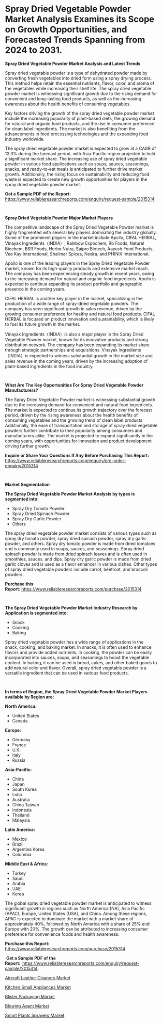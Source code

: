 <p><h1>Spray Dried Vegetable Powder Market Analysis Examines its Scope on Growth Opportunities, and Forecasted Trends Spanning from 2024 to 2031.</h1></p><p><strong>Spray Dried Vegetable Powder Market Analysis and Latest Trends</strong></p>
<p><p>Spray dried vegetable powder is a type of dehydrated powder made by converting fresh vegetables into dried form using a spray drying process. This method helps retain the essential nutrients, flavor, color, and aroma of the vegetables while increasing their shelf life. The spray dried vegetable powder market is witnessing significant growth due to the rising demand for convenient and long-lasting food products, as well as the increasing awareness about the health benefits of consuming vegetables.</p><p>Key factors driving the growth of the spray dried vegetable powder market include the increasing popularity of plant-based diets, the growing demand for natural and organic food products, and the rise in consumer preference for clean label ingredients. The market is also benefiting from the advancements in food processing technologies and the expanding food industry worldwide.</p><p>The spray dried vegetable powder market is expected to grow at a CAGR of 13.3% during the forecast period, with Asia-Pacific region projected to hold a significant market share. The increasing use of spray dried vegetable powder in various food applications such as soups, sauces, seasonings, snacks, and ready-to-eat meals is anticipated to further drive market growth. Additionally, the rising focus on sustainability and reducing food waste is expected to create new growth opportunities for players in the spray dried vegetable powder market.</p></p>
<p><strong>Get a Sample PDF of the Report:&nbsp;</strong> <a href="https://www.reliableresearchreports.com/enquiry/request-sample/2015314">https://www.reliableresearchreports.com/enquiry/request-sample/2015314</a></p>
<p>&nbsp;</p>
<p><strong>Spray Dried Vegetable Powder Major Market Players</strong></p>
<p><p>The competitive landscape of the Spray Dried Vegetable Powder market is highly fragmented with several key players dominating the industry globally. Some of the prominent players in the market include Apollo, CIFAL HERBAL, Vinayak Ingredients（INDIA）, Rainbow Expochem, Rb Foods, Natural Biochem, BSR Foods, Herbo Nutra, Saipro Biotech, Aayush Food Products, Vee Kay International, Shalimar Spices, Nexira, and PHINIX International.</p><p>Apollo is one of the leading players in the Spray Dried Vegetable Powder market, known for its high-quality products and extensive market reach. The company has been experiencing steady growth in recent years, owing to the increasing demand for natural and organic food ingredients. Apollo is expected to continue expanding its product portfolio and geographic presence in the coming years.</p><p>CIFAL HERBAL is another key player in the market, specializing in the production of a wide range of spray-dried vegetable powders. The company has seen significant growth in sales revenue, driven by the growing consumer preference for healthy and natural food products. CIFAL HERBAL is focused on product innovation and sustainability, which is likely to fuel its future growth in the market.</p><p>Vinayak Ingredients（INDIA）is also a major player in the Spray Dried Vegetable Powder market, known for its innovative products and strong distribution network. The company has been expanding its market share through strategic partnerships and acquisitions. Vinayak Ingredients（INDIA）is expected to witness substantial growth in the market size and sales revenue in the coming years, driven by the increasing adoption of plant-based ingredients in the food industry.</p></p>
<p>&nbsp;</p>
<p><strong>What Are The Key Opportunities For Spray Dried Vegetable Powder Manufacturers?</strong></p>
<p><p>The Spray Dried Vegetable Powder market is witnessing substantial growth due to the increasing demand for convenient and natural food ingredients. The market is expected to continue its growth trajectory over the forecast period, driven by the rising awareness about the health benefits of consuming vegetables and the growing trend of clean label products. Additionally, the ease of transportation and storage of spray dried vegetable powders further contribute to their popularity among consumers and manufacturers alike. The market is projected to expand significantly in the coming years, with opportunities for innovation and product development driving further growth.</p></p>
<p><strong>Inquire or Share Your Questions If Any Before Purchasing This Report:</strong> <a href="https://www.reliableresearchreports.com/enquiry/pre-order-enquiry/2015314">https://www.reliableresearchreports.com/enquiry/pre-order-enquiry/2015314</a></p>
<p>&nbsp;</p>
<p><strong>Market Segmentation</strong></p>
<p><strong>The Spray Dried Vegetable Powder Market Analysis by types is segmented into:</strong></p>
<p><ul><li>Spray Dry Tomato Powder</li><li>Spray Dried Spinach Powder</li><li>Spray Dry Garlic Powder</li><li>Others</li></ul></p>
<p><p>The spray dried vegetable powder market consists of various types such as spray dry tomato powder, spray dried spinach powder, spray dry garlic powder, and others. Spray dry tomato powder is made from dried tomatoes and is commonly used in soups, sauces, and seasonings. Spray dried spinach powder is made from dried spinach leaves and is often used in smoothies, sauces, and dips. Spray dry garlic powder is made from dried garlic cloves and is used as a flavor enhancer in various dishes. Other types of spray dried vegetable powders include carrot, beetroot, and broccoli powders.</p></p>
<p><strong>Purchase this Report:&nbsp;</strong><a href="https://www.reliableresearchreports.com/purchase/2015314">https://www.reliableresearchreports.com/purchase/2015314</a></p>
<p>&nbsp;</p>
<p><strong>The Spray Dried Vegetable Powder Market Industry Research by Application is segmented into:</strong></p>
<p><ul><li>Snack</li><li>Cooking</li><li>Baking</li></ul></p>
<p><p>Spray dried vegetable powder has a wide range of applications in the snack, cooking, and baking market. In snacks, it is often used to enhance flavors and provide added nutrients. In cooking, the powder can be easily incorporated into sauces, soups, and seasonings to boost the vegetable content. In baking, it can be used in bread, cakes, and other baked goods to add natural color and flavor. Overall, spray dried vegetable powder is a versatile ingredient that can be used in various food products.</p></p>
<p>&nbsp;</p>
<p><strong>In terms of Region, the Spray Dried Vegetable Powder Market Players available by Region are:</strong></p>
<p>
    <p> <strong> North America: </strong>
        <ul>
            <li>United States</li>
            <li>Canada</li>
        </ul>
        </p> 
    <p> <strong> Europe: </strong>
        <ul>
            <li>Germany</li>
            <li>France</li>
            <li>U.K.</li>
            <li>Italy</li>
            <li>Russia</li>
        </ul>
        </p> 
    <p> <strong> Asia-Pacific: </strong>
        <ul>
            <li>China</li>
            <li>Japan</li>
            <li>South Korea</li>
            <li>India</li>
            <li>Australia</li>
            <li>China Taiwan</li>
            <li>Indonesia</li>
            <li>Thailand</li>
            <li>Malaysia</li>
        </ul>
        </p> 
    <p> <strong> Latin America: </strong>
        <ul>
            <li>Mexico</li>
            <li>Brazil</li>
            <li>Argentina Korea</li>
            <li>Colombia</li>
        </ul>
        </p> 
    <p> <strong> Middle East & Africa: </strong>
        <ul>
            <li>Turkey</li>
            <li>Saudi</li>
            <li>Arabia</li>
            <li>UAE</li>
            <li>Korea</li>
        </ul>
    </p>
    </p>
<p><p>The global spray dried vegetable powder market is anticipated to witness significant growth in regions such as North America (NA), Asia Pacific (APAC), Europe, United States (USA), and China. Among these regions, APAC is expected to dominate the market with a market share of approximately 40%, followed by North America with a share of 25% and Europe with 20%. The growth can be attributed to increasing consumer preference for convenience foods and health awareness.</p></p>
<p><strong>Purchase this Report: </strong><a href="https://www.reliableresearchreports.com/purchase/2015314">https://www.reliableresearchreports.com/purchase/2015314</a></p>
<p>&nbsp;<strong>Get a Sample PDF of the Report:&nbsp;&nbsp;</strong><a href="https://www.reliableresearchreports.com/enquiry/request-sample/2015314">https://www.reliableresearchreports.com/enquiry/request-sample/2015314</a></p>
<p><strong></strong></p>
<p><p><a href="https://boundless-drawbridge-702.notion.site/Aircraft-Leather-Cleaners-Market-Size-Share-Trends-Analysis-Report-By-Material-By-Type-By-End-u-9338a1e2052c4344a35e6de96ef5beb0">Aircraft Leather Cleaners Market</a></p><p><a href="https://gamy-alyssum-396.notion.site/Kitchen-Small-Appliances-Market-Size-and-Growth-Market-Segmentation-Regional-and-Country-Breakdown-976109c72ec440d6974fe5b974ec96e0">Kitchen Small Appliances Market</a></p><p><a href="https://view.publitas.com/reportprime-1/blister-packaging-market-size-and-growth-market-segmentation-regional-and-country-breakdowns-and-market-trends-for-period-from-2024-2031/">Blister Packaging Market</a></p><p><a href="https://view.publitas.com/reportprime-1/blowing-agent-market-size-2024-2031-global-industrial-analysis-key-geographical-regions-market-share-top-key-players-product-types-and-forecast-research-report/">Blowing Agent Market</a></p><p><a href="https://natural-crush-b99.notion.site/Smart-Plants-Sprayers-Market-Share-Market-New-Trends-Analysis-Report-By-Type-By-Application-By-E-c56151b8be9f4c74aed6d457a388f4c9">Smart Plants Sprayers Market</a></p></p>